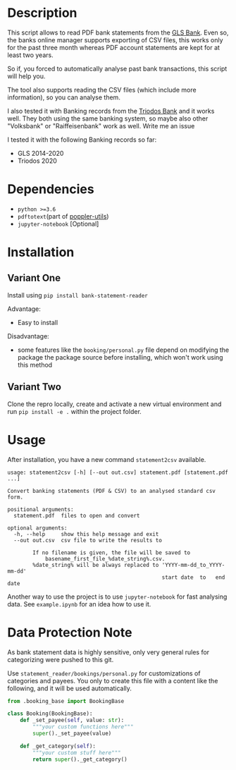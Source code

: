 # Description
This script allows to read PDF bank statements from the [GLS Bank](https://www.gls.de/).
Even so, the banks online manager supports exporting of CSV files, this works only for the past three month whereas PDF
account statements are kept for at least two years.

So if, you forced to automatically analyse past bank transactions, this script will help you.

The tool also supports reading the CSV files (which include more information), so you can analyse them.

I also tested it with Banking records from the [Triodos Bank](https://www.triodos.de/)
and it works well. They both using the same banking system, so maybe also other
"Volksbank" or "Raiffeisenbank" work as well. Write me an issue

I tested it with the following Banking records so far:
* GLS 2014-2020
* Triodos 2020

# Dependencies
* `python >=3.6 `
* `pdftotext`(part of [poppler-utils](https://poppler.freedesktop.org/))
* `jupyter-notebook` [Optional]


# Installation


## Variant One
 Install using `pip install bank-statement-reader`

Advantage:
 * Easy to install

Disadvantage:
 * some features like the `booking/personal.py` file depend on modifying the package
   the package source before installing, which won't work using this
   method

## Variant Two
Clone the repro locally, create and activate a new virtual environment
and run `pip install -e .` within the project folder.

# Usage

After installation, you have a new command `statement2csv` available.
```
usage: statement2csv [-h] [--out out.csv] statement.pdf [statement.pdf ...]

Convert banking statements (PDF & CSV) to an analysed standard csv form.

positional arguments:
  statement.pdf  files to open and convert

optional arguments:
  -h, --help     show this help message and exit
  --out out.csv  csv file to write the results to

        If no filename is given, the file will be saved to
            basename_first_file_%date_string%.csv.
        %date_string% will be always replaced to 'YYYY-mm-dd_to_YYYY-mm-dd'
                                                 start date  to   end date
```

Another way to use the project is to use  `jupyter-notebook` for fast analysing data.
See `example.ipynb` for an idea how to use it.

# Data Protection Note
As bank statement data is highly sensitive, only very general rules for categorizing were pushed to this git.

Use `statement_reader/bookings/personal.py` for customizations of categories and payees.
You only to create this file with a content like the following, and it will be used automatically.

```python
from .booking_base import BookingBase

class Booking(BookingBase):
    def _set_payee(self, value: str):
        """your custom functions here"""
        super()._set_payee(value)

    def _get_category(self):
        """your custom stuff here"""
        return super()._get_category()
```
